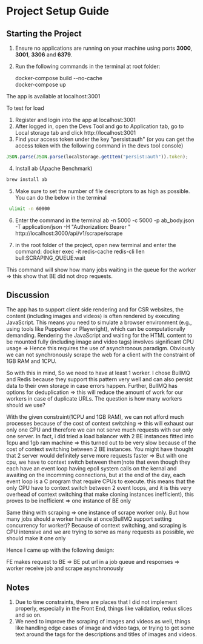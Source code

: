 # Project Setup Guide

## **Starting the Project**

1. Ensure no applications are running on your machine using ports **3000**, **3001**, **3306** and **6379**.
2. Run the following commands in the terminal at root folder:

   docker-compose build --no-cache  
   docker-compose up

The app is available at localhost:3001

To test for load

1. Register and login into the app at localhost:3001
2. After logged in, open the Devs Tool and go to Application tab, go to Local storage tab and click http://localhost:3001
3. Find your access token under the key "persist:auth" (or you can get the access token with the following command in the devs tool console)

```javascript
JSON.parse(JSON.parse(localStorage.getItem("persist:auth")).token);
```

4. Install ab (Apache Benchmark)

```bash
brew install ab
```

5. Make sure to set the number of file descriptors to as high as possible. You can do the below in the terminal

```bash
 ulimit -n 60000
```

6. Enter the command in the terminal
   ab -n 5000 -c 5000 -p ab_body.json -T application/json -H "Authorization: Bearer <access token>" http://localhost:3000/api/v1/scrape/scrape

7. in the root folder of the project, open new terminal and enter the command: docker exec -it redis-cache redis-cli llen bull:SCRAPING_QUEUE:wait

This command will show how many jobs waiting in the queue for the worker => this show that BE did not drop requests.

## **Discussion**

The app has to support client side rendering and for CSR websites, the content (including images and videos) is often rendered by executing JavaScript. This means you need to simulate a browser environment (e.g., using tools like Puppeteer or Playwright), which can be computationally demanding. Rendering the JavaScript and waiting for the HTML content to be mounted fully (including image and video tags) involves significant CPU usage => Hence this requires the use of asynchronous paradigm. Obviously we can not synchronously scrape the web for a client with the constraint of 1GB RAM and 1CPU.

So with this in mind, So we need to have at least 1 worker. I chose BullMQ and Redis because they support this pattern very well and can also persist data to their own storage in case errors happen. Further, BullMQ has options for deduplication => this will reduce the amount of work for our workers in case of duplicate URLs. The question is how many workers should we use?

With the given constraint(1CPU and 1GB RAM), we can not afford much processes because of the cost of context switching => this will exhaust our only one CPU and therefore we can not serve much requests with our only one server. In fact, i did tried a load balancer with 2 BE instances fitted into 1cpu and 1gb ram machine => this turned out to be very slow because of the cost of context switching between 2 BE instances. You might have thought that 2 server would definitely serve more requests faster => But with one cpu, we have to context switch between them(note that even though they each have an event loop having epoll system calls on the kernal and awaiting on the incomming connections, but at the end of the day, each event loop is a C program that require CPUs to execute. this means that the only CPU have to context switch between 2 event loops, and it is this very overhead of context switching that make cloning instances inefficient), this proves to be inefficient => one instance of BE only

Same thing with scraping => one instance of scrape worker only. But how many jobs should a worker handle at once(BullMQ support setting concurrency for worker)? Because of context switching, and scraping is CPU intensive and we are trying to serve as many requests as possible, we should make it one only

Hence I came up with the following design:

FE makes request to BE => BE put url in a job queue and responses => worker receive job and scrape asynchronously

## **Notes**

1. Due to time constraints, there are places that I did not implement properly, especially in the Front End, things like validation, redux slices and so on.
2. We need to improve the scraping of images and videos as well, things like handling edge cases of image and video tags, or trying to get some text around the tags for the descriptions and titles of images and videos.
